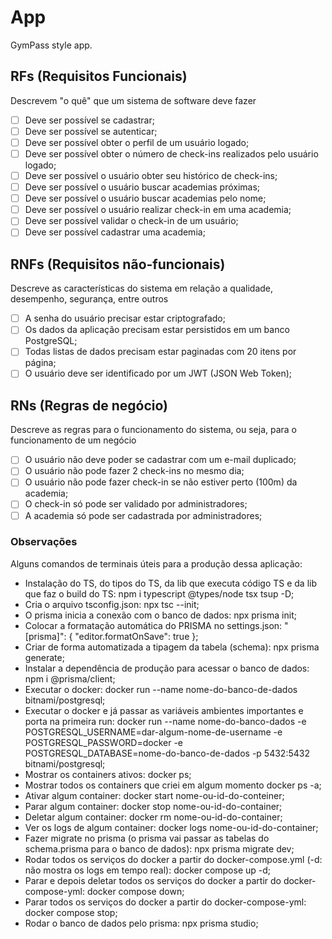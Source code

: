 # App

GymPass style app.

## RFs (Requisitos Funcionais)
Descrevem "o quê" que um sistema de software deve fazer
- [ ] Deve ser possível se cadastrar;
- [ ] Deve ser possível se autenticar;
- [ ] Deve ser possível obter o perfil de um usuário logado;
- [ ] Deve ser possível obter o número de check-ins realizados pelo usuário logado;
- [ ] Deve ser possível o usuário obter seu histórico de check-ins;
- [ ] Deve ser possível o usuário buscar academias próximas;
- [ ] Deve ser possível o usuário buscar academias pelo nome;
- [ ] Deve ser possível o usuário realizar check-in em uma academia;
- [ ] Deve ser possível validar o check-in de um usuário;
- [ ] Deve ser possível cadastrar uma academia;

## RNFs (Requisitos não-funcionais)
Descreve as características do sistema em relação a qualidade, desempenho, segurança, entre outros
- [ ] A senha do usuário precisar estar criptografado;
- [ ] Os dados da aplicação precisam estar persistidos em um banco PostgreSQL;
- [ ] Todas listas de dados precisam estar paginadas com 20 itens por página;
- [ ] O usuário deve ser identificado por um JWT (JSON Web Token);

## RNs (Regras de negócio)
Descreve as regras para o funcionamento do sistema, ou seja, para o funcionamento de um negócio
- [ ] O usuário não deve poder se cadastrar com um e-mail duplicado;
- [ ] O usuário não pode fazer 2 check-ins no mesmo dia;
- [ ] O usuário não pode fazer check-in se não estiver perto (100m) da academia;
- [ ] O check-in só pode ser validado por administradores;
- [ ] A academia só pode ser cadastrada por administradores;

### Observações
Alguns comandos de terminais úteis para a produção dessa aplicação:
- Instalação do TS, do tipos do TS, da lib que executa código TS e da lib que faz o build do TS:
npm i typescript @types/node tsx tsup -D;
- Cria o arquivo tsconfig.json:
npx tsc --init;
- O prisma inicia a conexão com o banco de dados:
npx prisma init;
- Colocar a formatação automática do PRISMA no settings.json:
"[prisma]": {
        "editor.formatOnSave": true
};
- Criar de forma automatizada a tipagem da tabela (schema):
npx prisma generate;
- Instalar a dependência de produção para acessar o banco de dados:
npm i @prisma/client;
- Executar o docker:
docker run --name nome-do-banco-de-dados bitnami/postgresql;
- Executar o docker e já passar as variáveis ambientes importantes e porta na primeira run:
docker run --name nome-do-banco-dados -e POSTGRESQL_USERNAME=dar-algum-nome-de-username -e POSTGRESQL_PASSWORD=docker -e POSTGRESQL_DATABASE=nome-do-banco-de-dados -p 5432:5432 bitnami/postgresql;
- Mostrar os containers ativos:
docker ps;
- Mostrar todos os containers que criei em algum momento
docker ps -a;
- Ativar algum container:
docker start nome-ou-id-do-conteiner;
- Parar algum container:
docker stop nome-ou-id-do-container;
- Deletar algum container:
docker rm nome-ou-id-do-container;
- Ver os logs de algum container:
docker logs nome-ou-id-do-container;
- Fazer migrate no prisma (o prisma vai passar as tabelas do schema.prisma para o banco de dados):
npx prisma migrate dev;
- Rodar todos os serviços do docker a partir do docker-compose.yml (-d: não mostra os logs em tempo real): 
docker compose up -d;
- Parar e depois deletar todos os serviços do docker a partir do docker-compose-yml:
docker compose down;
- Parar todos os serviços do docker a partir do docker-compose-yml:
docker compose stop;
- Rodar o banco de dados pelo prisma:
npx prisma studio;